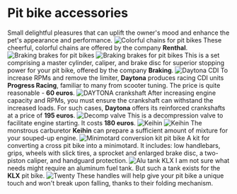 # Pit bike accessories

Small delightful pleasures that can uplift the owner's mood and enhance the pet's appearance and performance. ![Colorful chains for pit bikes](http://mypitbike.ru/uploads/images/00/00/01/2012/02/28/8c28b2.jpg "Colorful chains for pit bikes") These cheerful, colorful chains are offered by the company **Renthal**. ![Braking brakes for pit bikes](http://mypitbike.ru/uploads/images/00/00/01/2012/02/28/1ad24a.jpg "Braking brakes for pit bikes") ![Braking brakes for pit bikes](http://mypitbike.ru/uploads/images/00/00/01/2012/02/28/2cce89.jpg "Braking brakes for pit bikes") This is a set comprising a master cylinder, caliper, and brake disc for superior stopping power for your pit bike, offered by the company **Braking**. ![Daytona CDI](http://mypitbike.ru/uploads/images/00/00/01/2012/02/28/888807.jpg "Daytona CDI") To increase RPMs and remove the limiter, **Daytona** produces racing CDI units **Progress Racing**, familiar to many from scooter tuning. The price is quite reasonable - **60 euros**. ![DAYTONA crankshaft](http://mypitbike.ru/uploads/images/00/00/01/2012/02/28/9bef9d.jpg "DAYTONA crankshaft") After increasing engine capacity and RPMs, you must ensure the crankshaft can withstand the increased loads. For such cases, **Daytona** offers its reinforced crankshafts at a price of **195 euros**. ![Decomp valve](http://mypitbike.ru/uploads/images/00/00/01/2012/02/28/ccfded.jpg "Decomp valve") This is a decompression valve to facilitate engine starting. It costs **180 euros**. ![Keihin](http://mypitbike.ru/uploads/images/00/00/01/2012/02/28/668728.jpg "Keihin") ![Keihin](http://mypitbike.ru/uploads/images/00/00/01/2012/02/28/c767dc.jpg "Keihin") The monstrous carburetor **Keihin** can prepare a sufficient amount of mixture for your souped-up engine. ![Minimotard conversion kit pit bike](http://mypitbike.ru/uploads/images/00/00/01/2012/02/28/30f6ee.jpg "Minimotard conversion kit pit bike") A kit for converting a cross pit bike into a minimotard. It includes: low handlebars, grips, wheels with slick tires, a sprocket and enlarged brake disc, a two-piston caliper, and handguard protection. ![Alu tank KLX](http://mypitbike.ru/uploads/images/00/00/01/2012/02/28/b0d4ed.jpg "Alu tank KLX") I am not sure what needs might require an aluminum fuel tank. But such a tank exists for the **KLX** pit bike. ![Twenty](http://mypitbike.ru/uploads/images/00/00/01/2012/02/28/609761.jpg "Twenty") These handles will help give your pit bike a unique touch and won't break upon falling, thanks to their folding mechanism.